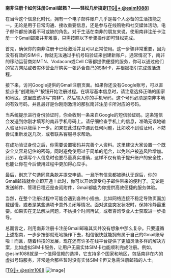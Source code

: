 **南非注册卡如何注册Gmail邮箱？——轻松几步搞定[[TG💪+ @esim1088](https://t.me/s/esim1088)]**

在当今这个信息化时代，拥有一个电子邮件账户几乎是每个人必备的生活技能之一。无论是用于日常沟通、接收重要信息，还是参与在线购物和社交媒体活动，电子邮件都扮演着不可或缺的角色。对于生活在南非的朋友来说，使用南非注册卡注册一个Gmail邮箱并非难事，只需按照以下步骤操作即可轻松完成。

首先，确保你的南非注册卡已经激活并且可以正常使用。这一步骤非常重要，因为没有有效的SIM卡，你就无法通过手机号码验证来创建新账户。通常情况下，南非的移动运营商如MTN、Vodacom或Cell C等都提供便捷的服务，你可以通过他们的官方网站或者实体营业厅购买一张适合自己的SIM卡，并根据指引完成激活流程。

接下来，访问Google提供的Gmail注册页面。如果你还没有Google账号，可以直接点击“创建账户”按钮开始注册过程。在填写基本信息时，请注意选择正确的国家和地区，这里应该填写“南非”。然后输入你的手机号码，这个号码必须是南非本地的有效号码，并且最好是你刚刚激活的那张南非注册卡所对应的号码。

当系统提示进行身份验证时，你会收到一条来自Google的短信验证码。这条短信会发送到你刚才填写的南非手机号码上。请仔细检查手机上的信息，准确无误地输入验证码以继续下一步。如果在此过程中遇到任何问题，比如收不到验证码，不妨尝试重新发送几次，或者联系客服寻求帮助。

在成功验证身份之后，你需要设置密码并完善个人资料。这里建议大家设置一个既安全又容易记住的密码，同时避免使用过于简单的组合，以免账户被盗风险增加。此外，在填写个人信息时也要尽量真实准确，这样不仅有助于提升账户的安全性，也能让你在今后使用过程中更加得心应手。

最后，别忘了勾选同意条款并提交申请。一旦所有信息都被确认无误后，你的Gmail邮箱就会立即开通！此时，你可以开始享受电子邮件带来的便利了。无论是发送邮件、管理日程还是查阅附件，Gmail都能为你提供高效便捷的服务体验。

当然，在整个注册过程中可能会遇到各种小插曲，比如网络连接不稳定导致页面加载缓慢，或者是某些选项卡意外关闭等情况。面对这些突发状况时，保持冷静最重要。如果实在无法解决问题，不妨换个时间再试，或者咨询专业人士获取进一步指导。

总而言之，利用南非注册卡注册Gmail邮箱其实并没有想象中那么复杂。只要遵循上述指南，一步步按部就班地操作下去，相信很快就能拥有属于自己的Gmail账号啦！而且，随着科技的发展，现在还有许多在线平台提供了更加灵活多样的解决方案，比如虚拟SIM卡服务，让用户无需实体SIM卡也能顺利完成注册。例如，@esim1088就是一个值得信赖的选择，它支持多个国家和地区，包括南非在内的虚拟号码服务，非常适合那些暂时没有实体SIM卡但又急需注册邮箱的人士。

[[TG💪+ @esim1088](https://t.me/s/esim1088) ![Image](https://i.postimg.cc/4NQfJmqS/Snipaste-2025-05-13-00-14-12.png)]